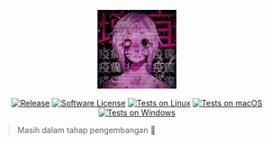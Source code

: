 <p align="center">
  <img alt="CrackStego" src="https://github.com/fixploit03/CrackStego/blob/main/IC.jpg" height="140" />
  <p align="center">
    <a href="https://github.com/fixploit03/CrackStego/releases"><img alt="Release" src="https://img.shields.io/badge/versi-1.0.0-blue"></a>
    <a href="https://github.com/fixploit03/CrackStego/blob/main/LICENSE"><img alt="Software License" src="https://img.shields.io/badge/lisensi-MIT-green"></a>
    <a href="https://www.python.org/"><img alt="Tests on Linux" src="https://img.shields.io/badge/python-%E2%89%A5%203.6-blue.svg"></a>
    <a href="https://img.shields.io/badge/Dipelihara-Ya-96c40f"><img alt="Tests on macOS" src="https://img.shields.io/badge/Dipelihara-Ya-96c40f"></a>
    <a href="https://www.kali.org/"><img alt="Tests on Windows" src="https://img.shields.io/badge/Dikembangkan%20di-Kali%20Linux-blueviolet"></a>
  </p>
</p>

> Masih dalam tahap pengembangan :construction:
